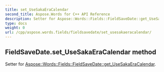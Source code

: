 ```yaml
---
title: set_UseSakaEraCalendar
second_title: Aspose.Words for C++ API Reference
description: Setter for Aspose::Words::Fields::FieldSaveDate::get_UseSakaEraCalendar. 
type: docs
weight: 0
url: /cpp/aspose.words.fields/fieldsavedate/set_usesakaeracalendar/
---
```

## FieldSaveDate.set_UseSakaEraCalendar method


Setter for [Aspose::Words::Fields::FieldSaveDate::get_UseSakaEraCalendar](./get_usesakaeracalendar/).

